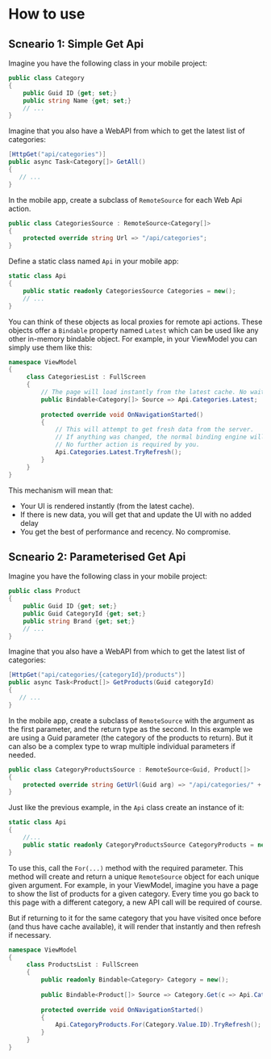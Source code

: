 # How to use

## Scneario 1: Simple Get Api

Imagine you have the following class in your mobile project:

```csharp
public class Category
{
    public Guid ID {get; set;}
    public string Name {get; set;}
    // ...
} 
```

Imagine that you also have a WebAPI from which to get the latest list of categories:

```csharp
[HttpGet("api/categories")]
public async Task<Category[]> GetAll()
{
   // ...
}
```

In the mobile app, create a subclass of `RemoteSource` for each Web Api action.

```csharp
public class CategoriesSource : RemoteSource<Category[]>
{
    protected override string Url => "/api/categories";
}
```

Define a static class named `Api` in your mobile app:

```csharp
static class Api
{
    public static readonly CategoriesSource Categories = new();
    // ...
}
```

You can think of these objects as local proxies for remote api actions.
These objects offer a `Bindable` property named `Latest` which can be used like any other in-memory bindable object.
For example, in your ViewModel you can simply use them like this: 

```csharp
namespace ViewModel
{
     class CategoriesList : FullScreen
     {
         // The page will load instantly from the latest cache. No waiting.
         public Bindable<Category[]> Source => Api.Categories.Latest;
         
         protected override void OnNavigationStarted()
         {   
             // This will attempt to get fresh data from the server. 
             // If anything was changed, the normal binding engine will update the UI.              
             // No further action is required by you.
             Api.Categories.Latest.TryRefresh(); 
         }
     }
}
```
This mechanism will mean that:
 - Your UI is rendered instantly (from the latest cache).
 - If there is new data, you will get that and update the UI with no added delay
 - You get the best of performance and recency. No compromise.


## Scneario 2: Parameterised Get Api

Imagine you have the following class in your mobile project:

```csharp
public class Product
{
    public Guid ID {get; set;}
    public Guid CategoryId {get; set;}
    public string Brand {get; set;}
    // ...
}
```

Imagine that you also have a WebAPI from which to get the latest list of categories:

```csharp
[HttpGet("api/categories/{categoryId}/products")]
public async Task<Product[]> GetProducts(Guid categoryId)
{
   // ...
}
```

In the mobile app, create a subclass of `RemoteSource` with the argument as the first parameter, and the return type as the second.
In this example we are using a Guid parameter (the category of the products to return).
But it can also be a complex type to wrap multiple individual parameters if needed.

```csharp
public class CategoryProductsSource : RemoteSource<Guid, Product[]>
{
    protected override string GetUrl(Guid arg) => "/api/categories/" + arg;
}
```

Just like the previous example, in the `Api` class create an instance of it:

```csharp
static class Api
{
    //...
    public static readonly CategoryProductsSource CategoryProducts = new();
}
```

To use this, call the `For(...)` method with the required parameter. 
This method will create and return a unique `RemoteSource` object for each unique given argument.
For example, in your ViewModel, imagine you have a page to show the list of products for a given category.
Every time you go back to this page with a different category, a new API call will be required of course.

But if returning to it for the same category that you have visited once before (and thus have cache available),
it will render that instantly and then refresh if necessary.

```csharp
namespace ViewModel
{
     class ProductsList : FullScreen
     {
         public readonly Bindable<Category> Category = new();
                  
         public Bindable<Product[]> Source => Category.Get(c => Api.CategoryProducts.For(c.ID).Latest);
         
         protected override void OnNavigationStarted()
         {   
             Api.CategoryProducts.For(Category.Value.ID).TryRefresh(); 
         }
     }
}
```
